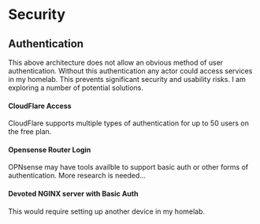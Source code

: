 # Security

## Authentication

This above architecture does not allow an obvious method of user authentication. Without this authentication any actor could access services in my homelab. This prevents significant security and usability risks. I am exploring a number of potential solutions.

#### CloudFlare Access

CloudFlare supports multiple types of authentication for up to 50 users on the free plan.

#### Opensense Router Login

OPNsense may have tools availble to support basic auth or other forms of authentication. More research is needed...

#### Devoted NGINX server with Basic Auth

This would require setting up another device in my homelab.